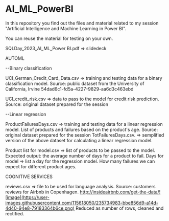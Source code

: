 # AI_ML_PowerBI
In this repository you find out the files and material related to my session "Artificial Intelligence and Machine Learning in Power BI".

You can reuse the material for testing on your own. 

SQLDay_2023_AI_ML_Power BI.pdf => slidedeck


AUTOML

--Binary classification

UCI_German_Credit_Card_Data.csv => training and testing data for a binary classification model. Source: public dataset from the University of California, Irvine 54dad6c1-fd5a-4227-9829-aa6d3c463ebd

UCI_credit_risk.csv => data to pass to the model for credit risk prediction. Source: original dataset prepared for the session

--Linear regression

ProductFailuresDays.csv => training and testing data for a linear regression model. List of products and failures based on the product's age. Source: original dataset prepared for the session
TotFailuresDays.csv. => semplified version of the above dataset for calculating a linear regression model.


Product list for model.csv => list of products to be passed to the model. Expected output: the average number of days for a product to fail.
Days for model => list a day for the regression model. How many failures we can expect for different product ages.


COGNITIVE SERVICES

reviews.csv => file to be used for language analysis. Source: customers reviews for Airbnb in Copenhagen. http://insideairbnb.com/get-the-data/![image](https://user-images.githubusercontent.com/115618050/235734983-bbe856d9-a14d-4d40-94e8-79183364b6ce.png)
Reduced as number of rows, cleaned and rectified.
